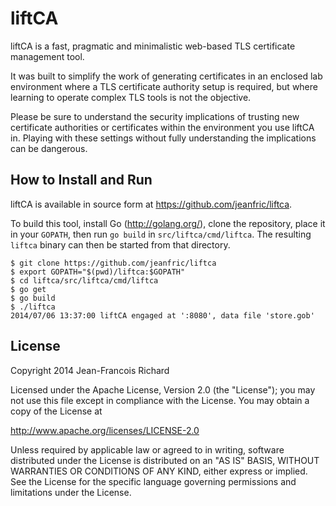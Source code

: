 liftCA
======

liftCA is a fast, pragmatic and minimalistic web-based TLS certificate management tool.
 
It was built to simplify the work of generating certificates in an enclosed lab environment where a TLS certificate authority setup is required, but where learning to operate complex TLS tools is not the objective.

Please be sure to understand the security implications of trusting new certificate authorities or certificates within the environment you use liftCA in.  Playing with these settings without fully understanding the implications can be dangerous.

How to Install and Run
----------------------

liftCA is available in source form at https://github.com/jeanfric/liftca.  

To build this tool, install Go (http://golang.org/), clone the repository, place it in your `GOPATH`, then run `go build` in `src/liftca/cmd/liftca`.  The resulting `liftca` binary can then be started from that directory.

```
$ git clone https://github.com/jeanfric/liftca
$ export GOPATH="$(pwd)/liftca:$GOPATH"
$ cd liftca/src/liftca/cmd/liftca
$ go get
$ go build
$ ./liftca
2014/07/06 13:37:00 liftCA engaged at ':8080', data file 'store.gob'
```  

License
-------

Copyright 2014 Jean-Francois Richard

Licensed under the Apache License, Version 2.0 (the "License");
you may not use this file except in compliance with the License.
You may obtain a copy of the License at

   http://www.apache.org/licenses/LICENSE-2.0

Unless required by applicable law or agreed to in writing, software
distributed under the License is distributed on an "AS IS" BASIS,
WITHOUT WARRANTIES OR CONDITIONS OF ANY KIND, either express or implied.
See the License for the specific language governing permissions and
limitations under the License.
